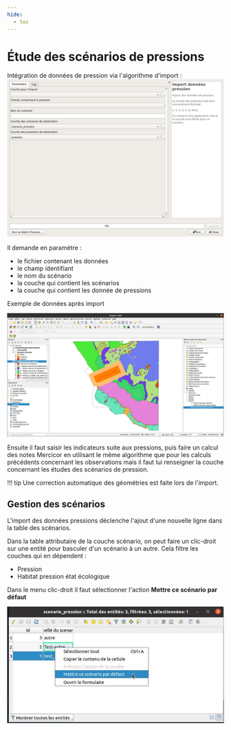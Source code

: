 ```yaml
---
hide:
  - toc
---
```


# Étude des scénarios de pressions

Intégration de données de pression via l'algorithme d'import :
![import_pression](../processing/mercicor-import_donnees_pression.jpg)

Il demande en paramètre :

* le fichier contenant les données
* le champ identifiant
* le nom du scénario
* la couche qui contient les scénarios
* la couche qui contient les donnée de pressions

Exemple de données après import

![data_pression](media/mercicor-data_pression.jpg)

Ensuite il faut saisir les indicateurs suite aux pressions, puis faire un calcul des notes Mercicor en 
utilisant le même algorithme que pour les calculs précédents concernant les observations mais il faut 
lui renseigner la couche concernant les études des scénarios de pression.

!!! tip
    Une correction automatique des géométries est faite lors de l'import.

## Gestion des scénarios

L'import des données pressions déclenche l'ajout d'une nouvelle ligne dans la table des scénarios.

Dans la table attributaire de la couche scénario, on peut faire un clic-droit sur une entité pour basculer
d'un scénario à un autre. Cela filtre les couches qui en dépendent :

* Pression
* Habitat pression état écologique

Dans le menu clic-droit il faut sélectionner l'action **Mettre ce scénario par défaut**

![action](media/mercicor-use_action_scenario.jpg)
